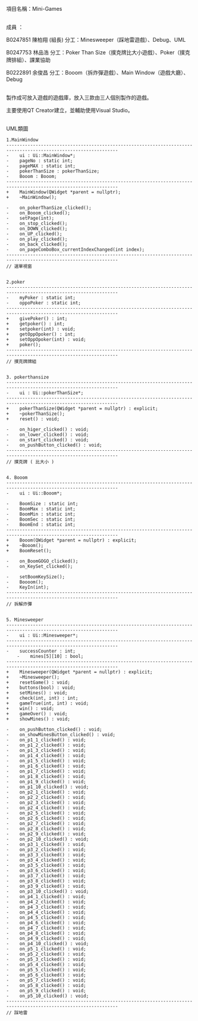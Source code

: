 項目名稱：Mini-Games
##
成員 ：

B0247851 陳柏翔 (組長)
分工：Minesweeper（踩地雷遊戲）、Debug、UML

B0247753 林品浩
分工：Poker Than Size（撲克牌比大小遊戲）、Poker（撲克牌排組）、課業協助

B0222891 余俊昌
分工：Booom（拆炸彈遊戲）、Main Window（遊戲大廳）、Debug
##
製作成可放入遊戲的遊戲庫，放入三款由三人個別製作的遊戲。

主要使用QT Creator建立，並輔助使用Visual Studio。
##
UML類圖

	1.MainWindow
	----------------------------------------------------------------------------------------------------------------
	-    ui : Ui::MainWindow*;
	-    pageNo : static int;
	-    pageMAX : static int;
	-    pokerThanSize : pokerThanSize;
	-    Booom : Booom;
	----------------------------------------------------------------------------------------------------------------
	+    MainWindow(QWidget *parent = nullptr);
	+    ~MainWindow();

	-    on_pokerThanSize_clicked();
	-    on_Booom_clicked();
	-    setPage(int);
	-    on_stop_clicked();
	-    on_DOWN_clicked();
	-    on_UP_clicked();
	-    on_play_clicked();
	-    on_back_clicked();
	-    on_pageComboBox_currentIndexChanged(int index);
	----------------------------------------------------------------------------------------------------------------
	// 選單視窗


	2.poker
	----------------------------------------------------------------------------------------------------------------
	-    myPoker : static int;
	-    oppoPoker : static int;
	----------------------------------------------------------------------------------------------------------------
	+    givePoker() : int;
	+    getpoker() : int;
	+    setpoker(int) : void;
	+    getOppOpoker() : int;
	+    setOppOpoker(int) : void;
	+    poker();
	----------------------------------------------------------------------------------------------------------------
	// 撲克牌牌組


	3. pokerthansize
	----------------------------------------------------------------------------------------------------------------
	-    ui : Ui::pokerThanSize*;
	----------------------------------------------------------------------------------------------------------------
	+    pokerThanSize(QWidget *parent = nullptr) : explicit;
	+    ~pokerThanSize();
	+    reset() : void;
	
	-    on_higer_clicked() : void;
	-    on_lower_clicked() : void;
	-    on_start_clicked() : void;
	-    on_pushButton_clicked() : void;
	----------------------------------------------------------------------------------------------------------------
	// 撲克牌 ( 比大小 )
	
	
	4. Booom
	----------------------------------------------------------------------------------------------------------------
	-    ui : Ui::Booom*;

	-    BoomSize : static int;
	-    BoomMax : static int;
	-    BoomMin : static int;
	-    BoomSec : static int;
	-    BoomEnd : static int;
	----------------------------------------------------------------------------------------------------------------
	+    Booom(QWidget *parent = nullptr) : explicit;
	+    ~Booom();
	+    BoomReset();

	-    on_BoomGOGO_clicked();
	-    on_KeySet_clicked();

	-    setBoomKeySize();
	-    Boooom();
	-    KeyIn(int);
	----------------------------------------------------------------------------------------------------------------
	// 拆解炸彈
	
	
	5. Minesweeper
	----------------------------------------------------------------------------------------------------------------
	-    ui : Ui::Minesweeper*;
	----------------------------------------------------------------------------------------------------------------
	-    successCounter : int;
    	-    mines[5][10] : bool;
	----------------------------------------------------------------------------------------------------------------
	+    Minesweeper(QWidget *parent = nullptr) : explicit;
	+    ~Minesweeper();
	+    resetGame() : void;
	+    buttons(bool) : void;
	+    setMines() : void;
	+    check(int, int) : int;
	+    gameTrue(int, int) : void;
	+    win() : void;
	+    gameOver() : void;
	+    showMines() : void;
	
	-    on_pushButton_clicked() : void;
	-    on_showMinesButton_clicked() : void;
	-    on_p1_1_clicked() : void;
	-    on_p1_2_clicked() : void;
	-    on_p1_3_clicked() : void;
	-    on_p1_4_clicked() : void;
	-    on_p1_5_clicked() : void;
	-    on_p1_6_clicked() : void;
	-    on_p1_7_clicked() : void;
	-    on_p1_8_clicked() : void;
	-    on_p1_9_clicked() : void;
	-    on_p1_10_clicked() : void;
	-    on_p2_1_clicked() : void;
	-    on_p2_2_clicked() : void;
	-    on_p2_3_clicked() : void;
	-    on_p2_4_clicked() : void;
	-    on_p2_5_clicked() : void;
	-    on_p2_6_clicked() : void;
	-    on_p2_7_clicked() : void;
	-    on_p2_8_clicked() : void;
	-    on_p2_9_clicked() : void;
	-    on_p2_10_clicked() : void;
	-    on_p3_1_clicked() : void;
	-    on_p3_2_clicked() : void;
	-    on_p3_3_clicked() : void;
	-    on_p3_4_clicked() : void;
	-    on_p3_5_clicked() : void;
	-    on_p3_6_clicked() : void;
	-    on_p3_7_clicked() : void;
	-    on_p3_8_clicked() : void;
	-    on_p3_9_clicked() : void;
	-    on_p3_10_clicked() : void;
	-    on_p4_1_clicked() : void;
	-    on_p4_2_clicked() : void;
	-    on_p4_3_clicked() : void;
	-    on_p4_4_clicked() : void;
	-    on_p4_5_clicked() : void;
	-    on_p4_6_clicked() : void;
	-    on_p4_7_clicked() : void;
	-    on_p4_8_clicked() : void;
	-    on_p4_9_clicked() : void;
	-    on_p4_10_clicked() : void;
	-    on_p5_1_clicked() : void;
	-    on_p5_2_clicked() : void;
	-    on_p5_3_clicked() : void;
	-    on_p5_4_clicked() : void;
	-    on_p5_5_clicked() : void;
	-    on_p5_6_clicked() : void;
	-    on_p5_7_clicked() : void;
	-    on_p5_8_clicked() : void;
	-    on_p5_9_clicked() : void;
	-    on_p5_10_clicked() : void;
	----------------------------------------------------------------------------------------------------------------
	// 踩地雷
